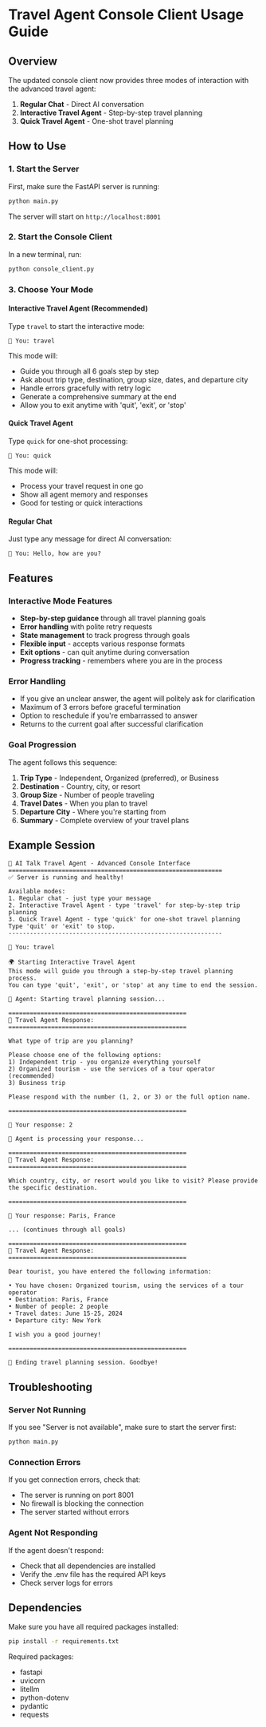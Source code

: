 # Travel Agent Console Client Usage Guide

## Overview
The updated console client now provides three modes of interaction with the advanced travel agent:

1. **Regular Chat** - Direct AI conversation
2. **Interactive Travel Agent** - Step-by-step travel planning
3. **Quick Travel Agent** - One-shot travel planning

## How to Use

### 1. Start the Server
First, make sure the FastAPI server is running:
```bash
python main.py
```
The server will start on `http://localhost:8001`

### 2. Start the Console Client
In a new terminal, run:
```bash
python console_client.py
```

### 3. Choose Your Mode

#### Interactive Travel Agent (Recommended)
Type `travel` to start the interactive mode:
```
💬 You: travel
```

This mode will:
- Guide you through all 6 goals step by step
- Ask about trip type, destination, group size, dates, and departure city
- Handle errors gracefully with retry logic
- Generate a comprehensive summary at the end
- Allow you to exit anytime with 'quit', 'exit', or 'stop'

#### Quick Travel Agent
Type `quick` for one-shot processing:
```
💬 You: quick
```

This mode will:
- Process your travel request in one go
- Show all agent memory and responses
- Good for testing or quick interactions

#### Regular Chat
Just type any message for direct AI conversation:
```
💬 You: Hello, how are you?
```

## Features

### Interactive Mode Features
- **Step-by-step guidance** through all travel planning goals
- **Error handling** with polite retry requests
- **State management** to track progress through goals
- **Flexible input** - accepts various response formats
- **Exit options** - can quit anytime during conversation
- **Progress tracking** - remembers where you are in the process

### Error Handling
- If you give an unclear answer, the agent will politely ask for clarification
- Maximum of 3 errors before graceful termination
- Option to reschedule if you're embarrassed to answer
- Returns to the current goal after successful clarification

### Goal Progression
The agent follows this sequence:
1. **Trip Type** - Independent, Organized (preferred), or Business
2. **Destination** - Country, city, or resort
3. **Group Size** - Number of people traveling
4. **Travel Dates** - When you plan to travel
5. **Departure City** - Where you're starting from
6. **Summary** - Complete overview of your travel plans

## Example Session

```
🤖 AI Talk Travel Agent - Advanced Console Interface
============================================================
✅ Server is running and healthy!

Available modes:
1. Regular chat - just type your message
2. Interactive Travel Agent - type 'travel' for step-by-step trip planning
3. Quick Travel Agent - type 'quick' for one-shot travel planning
Type 'quit' or 'exit' to stop.
------------------------------------------------------------

💬 You: travel

🌍 Starting Interactive Travel Agent
This mode will guide you through a step-by-step travel planning process.
You can type 'quit', 'exit', or 'stop' at any time to end the session.

🤖 Agent: Starting travel planning session...

==================================================
🤖 Travel Agent Response:
==================================================

What type of trip are you planning?

Please choose one of the following options:
1) Independent trip - you organize everything yourself
2) Organized tourism - use the services of a tour operator (recommended)
3) Business trip

Please respond with the number (1, 2, or 3) or the full option name.

==================================================

💬 Your response: 2

🤖 Agent is processing your response...

==================================================
🤖 Travel Agent Response:
==================================================

Which country, city, or resort would you like to visit? Please provide the specific destination.

==================================================

💬 Your response: Paris, France

... (continues through all goals)

==================================================
🤖 Travel Agent Response:
==================================================

Dear tourist, you have entered the following information:

• You have chosen: Organized tourism, using the services of a tour operator
• Destination: Paris, France
• Number of people: 2 people
• Travel dates: June 15-25, 2024
• Departure city: New York

I wish you a good journey!

==================================================

👋 Ending travel planning session. Goodbye!
```

## Troubleshooting

### Server Not Running
If you see "Server is not available", make sure to start the server first:
```bash
python main.py
```

### Connection Errors
If you get connection errors, check that:
- The server is running on port 8001
- No firewall is blocking the connection
- The server started without errors

### Agent Not Responding
If the agent doesn't respond:
- Check that all dependencies are installed
- Verify the .env file has the required API keys
- Check server logs for errors

## Dependencies
Make sure you have all required packages installed:
```bash
pip install -r requirements.txt
```

Required packages:
- fastapi
- uvicorn
- litellm
- python-dotenv
- pydantic
- requests

